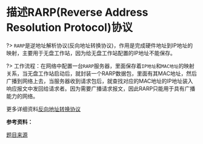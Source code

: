 # 描述RARP(Reverse Address Resolution Protocol)协议

?> `RARP`是逆地址解析协议(反向地址转换协议)，作用是完成硬件地址到IP地址的映射，主要用于无盘工作站，因为给无盘工作站配置的IP地址不能保存。

?> 工作流程：在网络中配置一台`RARP`服务器，里面保存着`IP地址`和`MAC地址`的映射关系，当无盘工作站启动后，就封装一个RARP数据包，里面有其MAC地址，然后广播到网络上去，当服务器收到请求包后，就查找对应的MAC地址的IP地址装入响应报文中发回给请求者。因为需要广播请求报文，因此RARP只能用于具有广播能力的网络。

更多详细资料[反向地址转换协议](https://baike.baidu.com/item/%E5%8F%8D%E5%90%91%E5%9C%B0%E5%9D%80%E8%BD%AC%E6%8D%A2%E5%8D%8F%E8%AE%AE/2991811?fr=aladdin&fromid=610685&fromtitle=RARP)

**参考资料：**

[题目来源](https://www.nowcoder.com/ta/review-network/review?tpId=33&tqId=21193&query=&asc=true&order=&page=5)